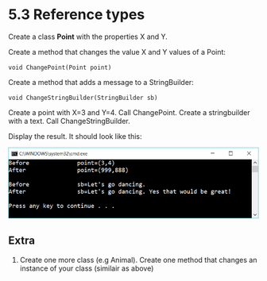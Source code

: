 ﻿# 5.3 Reference types


Create a class **Point** with the properties X and Y.

Create a method that changes the value X and Y values of a Point:

	void ChangePoint(Point point)

Create a method that adds a message to a StringBuilder:

 	void ChangeStringBuilder(StringBuilder sb)

Create a point with X=3 and Y=4. Call ChangePoint.
Create a stringbuilder with a text. Call ChangeStringBuilder.

Display the result. It should look like this:

![15](Images/15.png)


## Extra

1. Create one more class (e.g Animal). Create one method that changes an instance of your class (similair as above)